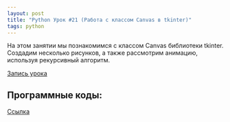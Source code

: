 ```yaml
---
layout: post
title: "Python Урок #21 (Работа с классом Сanvas в tkinter)"
tags: python
---
```


На этом занятии мы познакомимся с классом Canvas библиотеки tkinter.
Создадим несколько рисунков, а также рассмотрим анимацию, используя рекурсивный алгоритм.

[Запись урока](https://us02web.zoom.us/rec/share/UhkKA2YPoKJICbHdIXAhD4cS87RT2qJyg-OAkDmxVMpmwIT-cQka7HazdIl4X24.0noXY_oUCeeCdXYq?startTime=1614421806000)

## Программные коды:
[Cсылка](https://repl.it/@JuniorCodeKryla/Canvas#main.py)